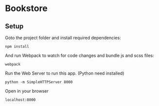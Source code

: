 # Bookstore

## Setup

Goto the project folder and install required dependencies:
```
npm install
```

And run Webpack to watch for code changes and bundle js and scss files:
```
webpack
```

Run the Web Server to run this app. (Python need installed)
```
python -m SimpleHTTPServer 8000
```

Open in your browser
```
localhost:8000
```
